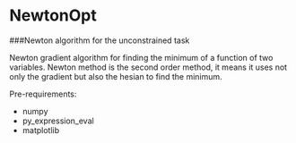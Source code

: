 # NewtonOpt
###Newton algorithm for the unconstrained task

Newton gradient algorithm for finding the minimum of a function of two variables.
Newton method is the second order method, it means it uses not only the gradient but also the hesian to find the minimum.

Pre-requirements:
* numpy
* py_expression_eval
* matplotlib



